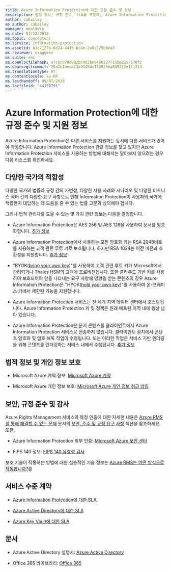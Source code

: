 ```yaml
---
title: Azure Information Protection에 대한 규정 준수 및 정보
description: 법적 정보, 규정 준수, SLA를 포함하는 Azure Information Protection 관련 지원 정보입니다.
author: cabailey
ms.author: cabailey
manager: mbaldwin
ms.date: 03/12/2018
ms.topic: conceptual
ms.service: information-protection
ms.assetid: b3a7127b-6d24-4439-bc4e-2a0a325e8ea3
ms.reviewer: esaggese
ms.suite: ems
ms.openlocfilehash: e7c6c078d992bc4d3be9480227715be2157178f2
ms.sourcegitcommit: 26a2c1becdf3e3145dc1168f5ea8492f2e1ff2f3
ms.translationtype: HT
ms.contentlocale: ko-KR
ms.lasthandoff: 09/07/2018
ms.locfileid: "44150791"
---
```

# <a name="compliance-and-supporting-information-for-azure-information-protection"></a>Azure Information Protection에 대한 규정 준수 및 지원 정보

Azure Information Protection은 다른 서비스를 지원하는 동시에 다른 서비스가 있어야 작동합니다. Azure Information Protection 관련 정보를 찾고 있지만 Azure Information Protection 서비스를 사용하는 방법에 대해서는 알아보지 않으려는 경우 다음 리소스를 확인하세요.

## <a name="suitability-for-different-countries"></a>다양한 국가의 적합성

다양한 국가의 법률과 규정 간의 가변성, 다양한 사용 사례와 시나리오 및 다양한 비즈니스 섹터 간의 다양한 요구 사항으로 인해 Information Protection이 사용자의 국가에 적합한지 대답하는 데 도움을 줄 수 있는 법률 고문과 상의해야 합니다.

그러나 법적 관리자를 도울 수 있는 몇 가지 관련 정보는 다음을 결정합니다.

- Azure Information Protection은 AES 256 및 AES 128을 사용하여 문서를 암호화합니다. [추가 정보](./how-does-it-work.md#cryptographic-controls-used-by-azure-rms-algorithms-and-key-lengths)

- Azure Information Protection에서 사용하는 모든 암호화 키는 RSA 2048비트를 사용하는 고객 관련 루트 키로 보호됩니다. 하지만 RSA 1024는 이전 버전과 호환성을 지원합니다. [추가 정보](./how-does-it-work.md#cryptographic-controls-used-by-azure-rms-algorithms-and-key-lengths)

- "BYOK([bring your own key](plan-implement-tenant-key.md))"를 사용하여 고객 관련 루트 키가 Microsoft에서 관리되거나 Thales HSM의 고객에 프로비전됩니다. 또한 클라우드 기반 키를 사용하여 보호되어야 함을 나타내는 요구 사항에 영향을 받는 콘텐츠의 경우 Azure Information Protection은 "HYOK([hold your own key](configure-adrms-restrictions.md))"를 사용하여 온-프레미스 키에서 제한된 기능을 지원합니다.

- Azure Information Protection 서비스는 전 세계 지역 데이터 센터에서 호스팅됩니다. Azure Information Protection 키 및 정책은 원래 배포된 지역 내에 항상 남아 있습니다.
 
- Azure Information Protection은 문서 콘텐츠를 클라이언트에서 Azure Information Protection 서비스로 전송하지 않습니다. 클라이언트 장치에서 콘텐츠 암호화 및 암호 해독 작업이 수행됩니다. 또는 이러한 작업은 서비스 기반 렌더링을 위해 콘텐츠를 렌더링하는 서비스 내에서 수행됩니다. [추가 정보](./how-does-it-work.md)

## <a name="legal-and-privacy"></a>법적 정보 및 개인 정보 보호

- Microsoft Azure 계약 정보: [Microsoft Azure 계약](http://azure.microsoft.com/support/legal/subscription-agreement/)

- Microsoft Azure 개인 정보 보호: [Microsoft Azure 개인 정보 취급 방침](http://azure.microsoft.com/support/legal/privacy-statement/)

## <a name="security-compliance-and-auditing"></a>보안, 규정 준수 및 감사

Azure Rights Management 서비스의 특정 인증에 대한 자세한 내용은 [Azure RMS를 통해 해결할 수 있는 문제](./azure-rms-problems-it-solves.md) 문서의 [보안, 준수 및 규정 요구 사항](./azure-rms-problems-it-solves.md#security-compliance-and-regulatory-requirements) 섹션을 참조하세요. 또한,

- Azure Information Protection 외부 인증: [Microsoft Azure 보안 센터](http://azure.microsoft.com/support/trust-center/)

- FIPS 140 정보: [FIPS 140 유효성 검사](https://technet.microsoft.com/library/security/cc750357.aspx)

보호 기술이 작동하는 방법에 대한 심층적인 기술 정보는 [Azure RMS는 어떤 방식으로 작동합니까?](./how-does-it-work.md)를 

## <a name="service-level-agreements"></a>서비스 수준 계약

- [Azure Information Protection에 대한 SLA](https://azure.microsoft.com/support/legal/sla/information-protection/v1_0/)

- [Azure Active Directory에 대한 SLA](https://azure.microsoft.com/support/legal/sla/active-directory/v1_0/)

- [Azure Key Vault에 대한 SLA](https://azure.microsoft.com/support/legal/sla/key-vault/v1_0/)

## <a name="documentation"></a>문서

- Azure Active Directory 설명서: [Azure Active Directory](/active-directory/)

- Office 365 라이브러리: [Office 365](http://technet.microsoft.com/library/dn127064%28v=office.14%29.aspx)

